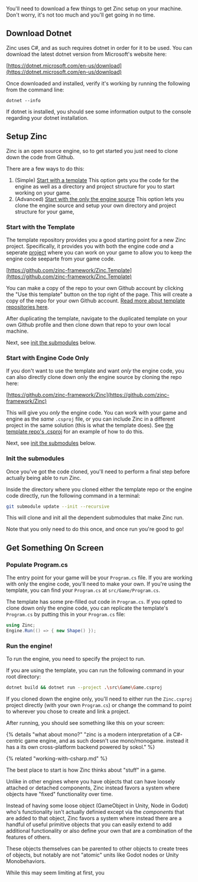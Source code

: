You'll need to download a few things to get Zinc setup on your machine. Don't worry, it's not too much and you'll get going in no time.

## Download Dotnet

Zinc uses C#, and as such requires dotnet in order for it to be used. You can download the latest dotnet version from Microsoft's website here:

[https://dotnet.microsoft.com/en-us/download](https://dotnet.microsoft.com/en-us/download)

Once downloaded and installed, verify it's working by running the following from the command line:

```base
dotnet --info
```

If dotnet is installed, you should see some information output to the console regarding your dotnet installation.

## Setup Zinc

Zinc is an open source engine, so to get started you just need to clone down the code from Github.

There are a few ways to do this:

1. (Simple) [Start with a template](/#start-with-the-template)
    This option gets you the code for the engine as well as a directory and project structure for you to start working on your game.
2. (Advanced) [Start with the only the engine source](/#start-with-engine-code-only)
    This option lets you clone the engine source and setup your own directory and project structure for your game,

### Start with the Template

The template repository provides you a good starting point for a new Zinc project. Specifically, it provides you with both the engine code _and_ a seperate [project](/src/concepts/project-file.md) where you can work on your game to allow you to keep the engine code seeparte from your game code.

[https://github.com/zinc-framework/Zinc.Template](https://github.com/zinc-framework/Zinc.Template)

You can make a copy of the repo to your own Github account by clicking the "Use this template" button on the top right of the page. This will create a copy of the repo for your own Github account. [Read more about template repositories here](https://docs.github.com/en/repositories/creating-and-managing-repositories/creating-a-repository-from-a-template).

After duplicating the template, navigate to the duplicated template on your own Github profile and then clone down that repo to your own local machine.

Next, see [init the submodules](#init-the-submodules) below.

### Start with Engine Code Only

If you don't want to use the template and want _only_ the engine code, you can also directly clone down only the engine source by cloning the repo here:

[https://github.com/zinc-framework/Zinc](https://github.com/zinc-framework/Zinc)

This will give you _only_ the engine code. You can work with your game and engine as the _same_ `.csproj` file, or you can include Zinc in a different project in the same solution (this is what the template does). See [the template repo's .csproj](https://github.com/zinc-framework/Zinc.Template/blob/main/src/Game/Game.csproj) for an example of how to do this.

Next, see [init the submodules](#init-the-submodules) below.

### Init the submodules

Once you've got the code cloned, you'll need to perform a final step before actually being able to run Zinc.

Inside the directory where you cloned either the template repo or the engine code directly, run the following command in a terminal:

```bash
git submodule update --init --recursive
```

This will clone and init all the dependent submodules that make Zinc run.

Note that you only need to do this once, and once run you're good to go!

## Get Something On Screen

### Populate Program.cs

The entry point for your game will be your `Program.cs` file. If you are working with only the engine code, you'll need to make your own. If you're using the template, you can find your `Program.cs` at `src/Game/Program.cs`.

The template has some pre-filled out code in `Program.cs`. If you opted to clone down only the engine code, you can replicate the template's `Program.cs` by putting this in your `Program.cs` file:

```cs
using Zinc;
Engine.Run(() => { new Shape() });
```

### Run the engine!

To run the engine, you need to specify the project to run.

If you are using the template, you can run the following command in your root directory:

```bash
dotnet build && dotnet run --project .\src\Game\Game.csproj
```

If you cloned down the engine only, you'll need to either run the `Zinc.csproj` project directly (with your own `Program.cs`) or change the command to point to wherever you chose to create and link a project.

After running, you should see something like this on your screen:


{% details "what about mono?" "zinc is a modern interpretation of a C#-centric game engine, and as such doesn't use mono/monogame. instead it has a its own cross-platform backend powered by sokol." %}


{% related "working-with-csharp.md" %}






The best place to start is how Zinc thinks about "stuff" in a game.

Unlike in other engines where you have objects that can have loosely attached or detached components, Zinc instead favors a system where objects have "fixed" functionality over time.

Instead of having some loose object (GameObject in Unity, Node in Godot) who's functionality isn't actually definied except via the _components_ that are added to that object, Zinc favors a system where instead there are a handful of useful primitive objects that you can easily extend to add additional functionality or also define your own that are a combination of the features of others.

These objects themselves can be parented to other objects to create trees of objects, but notably are not "atomic" units like Godot nodes or Unity Monobehaviors.

While this may seem limiting at first, you